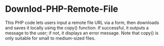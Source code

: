 # Downlod-PHP-Remote-File
This PHP code lets users input a remote file URL via a form, then downloads and saves it locally using the copy() function. If successful, it outputs a message to the user; if not, it displays an error message. Note that copy() is only suitable for small to medium-sized files.
